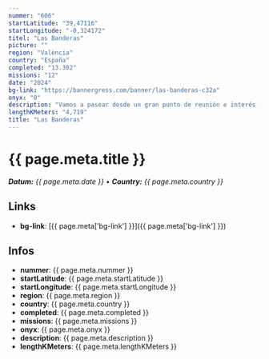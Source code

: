 ```yaml
---
nummer: "606"
startLatitude: "39,47116"
startLongitude: "-0,324172"
titel: "Las Banderas"
picture: ""
region: "València"
country: "España"
completed: "13.302"
missions: "12"
date: "2024"
bg-link: "https://bannergress.com/banner/las-banderas-c32a"
onyx: "0"
description: "Vamos a pasear desde un gran punto de reunión e interés (La Nau de l'aigua) hasta otro gran punto de referencia (Las Banderas) que hace de unión entre el paseo marítimo y \"La Marina de València\""
lengthKMeters: "4,719"
title: "Las Banderas"
---
```


# {{ page.meta.title }}
_**Datum:** {{ page.meta.date }} • **Country:** {{ page.meta.country }}_

## Links
- **bg-link**: [{{ page.meta['bg-link'] }}]({{ page.meta['bg-link'] }})

## Infos
- **nummer**: {{ page.meta.nummer }}
- **startLatitude**: {{ page.meta.startLatitude }}
- **startLongitude**: {{ page.meta.startLongitude }}
- **region**: {{ page.meta.region }}
- **country**: {{ page.meta.country }}
- **completed**: {{ page.meta.completed }}
- **missions**: {{ page.meta.missions }}
- **onyx**: {{ page.meta.onyx }}
- **description**: {{ page.meta.description }}
- **lengthKMeters**: {{ page.meta.lengthKMeters }}

